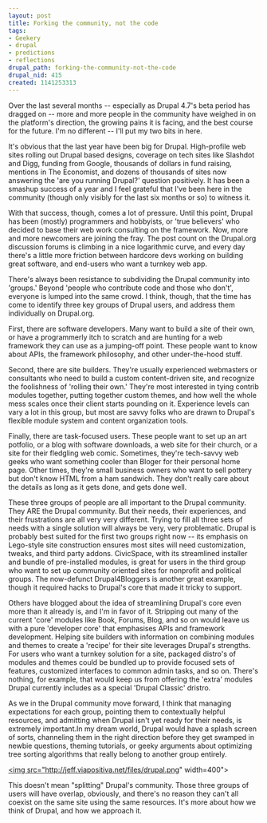 ```yaml
--- 
layout: post
title: Forking the community, not the code
tags: 
- Geekery
- drupal
- predictions
- reflections
drupal_path: forking-the-community-not-the-code
drupal_nid: 415
created: 1141253313
---
```

Over the last several months -- especially as Drupal 4.7's beta period has dragged on -- more and more people in the community have weighed in on the platform's direction, the growing pains it is facing, and the best course for the future. I'm no different -- I'll put my two bits in here.



It's obvious that the last year have been big for Drupal. High-profile web sites rolling out Drupal based designs, coverage on tech sites like Slashdot and Digg, funding from Google, thousands of dollars in fund raising, mentions in The Economist, and dozens of thousands of sites now answering the 'are you running Drupal?' question positively. It has been a smashup success of a year and I feel grateful that I've been here in the community (though only visibly for the last six months or so) to witness it.



With that success, though, comes a lot of pressure. Until this point, Drupal has been (mostly) programmers and hobbyists, or 'true believers' who decided to base their web work consulting on the framework. Now, more and more newcomers are joining the fray. The post count on the Drupal.org discussion forums is climbing in a nice logarithmic curve, and every day there's a little more friction between hardcore devs working on building great software, and end-users who want a turnkey web app.



There's always been resistance to subdividing the Drupal community into 'groups.' Beyond 'people who contribute code and those who don't', everyone is lumped into the same crowd. I think, though, that the time has come to identify three key groups of Drupal users, and address them individually on Drupal.org.



First, there are software developers. Many want to build a site of their own, or have a programmerly itch to scratch and are hunting for a web framework they can use as a jumping-off point. These people want to know about APIs, the framework philosophy, and other under-the-hood stuff.



Second, there are site builders. They're usually experienced webmasters or consultants who need to build a custom content-driven site, and recognize the foolishness of 'rolling their own.' They're most interested in tying contrib modules together, putting together custom themes, and how well the whole mess scales once their client starts pounding on it. Experience levels can vary a lot in this group, but most are savvy folks who are drawn to Drupal's flexible module system and content organization tools.



Finally, there are task-focused users. These people want to set up an art potfolio, or a blog with software downloads, a web site for their church, or a site for their fledgling web comic. Sometimes, they're tech-savvy web geeks who want something cooler than Bloger for their personal home page. Other times, they're small business owners who want to sell pottery but don't know HTML from a ham sandwich. They don't really care about the details as long as it gets done, and gets done well.



These three groups of people are all important to the Drupal community. They ARE the Drupal community. But their needs, their experiences, and their frustrations are all very very different. Trying to fill all three sets of needs with a single solution will always be very, very problematic. Drupal is probably best suited for the first two groups right now -- its emphasis on Lego-style site construction ensures most sites will need customization, tweaks, and third party addons. CivicSpace, with its streamlined installer and bundle of pre-installed modules, is great for users in the third group who want to set up community oriented sites for nonprofit and political groups. The now-defunct Drupal4Bloggers is another great example, though it required hacks to Drupal's core that made it tricky to support.



Others have blogged about the idea of streamlining Drupal's core even more than it already is, and I'm in favor of it. Stripping out many of the current 'core' modules like Book, Forums, Blog, and so on would leave us with a pure 'developer core' that emphasises APIs and framework development. Helping site builders with information on combining modules and themes to create a 'recipe' for their site leverages Drupal's strengths. For users who want a turnkey solution for a site, packaged distro's of modules and themes could be bundled up to provide focused sets of features, customized interfaces to common admin tasks, and so on. There's nothing, for example, that would keep us from offering the 'extra' modules Drupal currently includes as a special 'Drupal Classic' dristro. 



As we in the Drupal community move forward, I think that managing expectations for each group, pointing them to contextually helpful resources, and admitting when Drupal isn't yet ready for their needs, is extremely important.In my dream world, Drupal would have a splash screen of sorts, channeling them in the right direction before they get swamped in newbie questions, theming tutorials, or geeky arguments about optimizing tree sorting algorithms that really belong to another group entirely.



<a href="http://jeff.viapositiva.net/files/drupal.png"><img src="http://jeff.viapositiva.net/files/drupal.png" width=400"></a>



This doesn't mean "splitting" Drupal's community. Those three groups of users will have overlap, obviously, and there's no reason they can't all coexist on the same site using the same resources. It's more about how we think of Drupal, and how we approach it.
